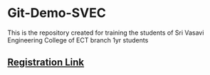 # Git-Demo-SVEC
This is the repository created for training the students of Sri Vasavi Engineering College of ECT branch 1yr students


## [Registration Link](http://bit.ly/apssdc-svec-git-b2)
